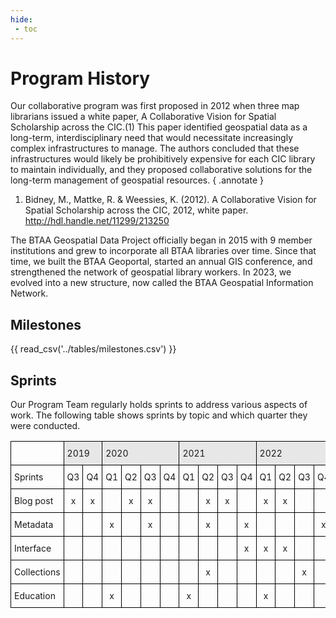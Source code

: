 ```yaml
---
hide:
 - toc
---
```


# Program History

Our collaborative program was first proposed in 2012 when three map librarians issued a white paper, A Collaborative Vision for Spatial Scholarship across the CIC.(1) This paper identified geospatial data as a long-term, interdisciplinary need that would necessitate increasingly complex infrastructures to manage. The authors concluded that these infrastructures would likely be prohibitively expensive for each CIC library to maintain individually, and they proposed collaborative solutions for the long-term management of geospatial resources.
{ .annotate }

1. Bidney, M., Mattke, R. & Weessies, K. (2012). A Collaborative Vision for Spatial Scholarship across the CIC, 2012, white paper. <http://hdl.handle.net/11299/213250>

The BTAA Geospatial Data Project officially began in 2015 with 9 member institutions and grew to incorporate all BTAA libraries over time. Since that time, we built the BTAA Geoportal, started an annual GIS conference, and strengthened the network of geospatial library workers. In 2023, we evolved into a new structure, now called the BTAA Geospatial Information Network.

## Milestones

{{ read_csv('../tables/milestones.csv') }}

## Sprints

Our Program Team regularly holds sprints to address various aspects of work. The following table shows sprints by topic and which quarter they were conducted.

<style type="text/css">
.tg  {border-collapse:collapse;border-spacing:0;}
.tg td{border-color:black;border-style:solid;border-width:1px;font-size:14px;
  overflow:hidden;padding:10px 5px;word-break:normal;}
.tg th{border-color:black;border-style:solid;border-width:1px;font-size:14px;
  font-weight:normal;overflow:hidden;padding:10px 5px;word-break:normal;}
.tg .tg-zttk{background-color:#e7e7e7;text-align:left;vertical-align:bottom}
.tg .tg-7zrl{text-align:left;vertical-align:bottom}
.tg .tg-8d8j{text-align:center;vertical-align:bottom}
.tg .tg-0lax{text-align:left;vertical-align:top}
@media screen and (max-width: 767px) {.tg {width: auto !important;}.tg col {width: auto !important;}.tg-wrap {overflow-x: auto;-webkit-overflow-scrolling: touch;}}</style>
<div class="tg-wrap"><table class="tg">
<thead>
  <tr>
    <th class="tg-7zrl"></th>
    <th class="tg-zttk" colspan="2"><span style="font-weight:normal">2019</span></th>
    <th class="tg-zttk" colspan="4"><span style="font-weight:normal">2020</span></th>
    <th class="tg-zttk" colspan="4"><span style="font-weight:normal">2021</span></th>
    <th class="tg-zttk" colspan="4"><span style="font-weight:normal">2022</span></th>
    <th class="tg-zttk" colspan="4"><span style="font-weight:normal">2023</span></th>
    <th class="tg-zttk" colspan="4"><span style="font-weight:normal">2024</span></th>
  </tr>
</thead>
<tbody>
  <tr>
    <td class="tg-7zrl"><span style="font-weight:normal">Sprints</span></td>
    <td class="tg-8d8j"><span style="font-weight:normal">Q3</span></td>
    <td class="tg-8d8j"><span style="font-weight:normal">Q4</span></td>
    <td class="tg-8d8j"><span style="font-weight:normal">Q1</span></td>
    <td class="tg-8d8j"><span style="font-weight:normal">Q2</span></td>
    <td class="tg-8d8j"><span style="font-weight:normal">Q3</span></td>
    <td class="tg-8d8j"><span style="font-weight:normal">Q4</span></td>
    <td class="tg-8d8j"><span style="font-weight:normal">Q1</span></td>
    <td class="tg-8d8j"><span style="font-weight:normal">Q2</span></td>
    <td class="tg-8d8j"><span style="font-weight:normal">Q3</span></td>
    <td class="tg-8d8j"><span style="font-weight:normal">Q4</span></td>
    <td class="tg-8d8j"><span style="font-weight:normal">Q1</span></td>
    <td class="tg-8d8j"><span style="font-weight:normal">Q2</span></td>
    <td class="tg-8d8j"><span style="font-weight:normal">Q3</span></td>
    <td class="tg-8d8j"><span style="font-weight:normal">Q4</span></td>
    <td class="tg-8d8j"><span style="font-weight:normal">Q1</span></td>
    <td class="tg-8d8j"><span style="font-weight:normal">Q2</span></td>
    <td class="tg-8d8j"><span style="font-weight:normal">Q3</span></td>
    <td class="tg-8d8j"><span style="font-weight:normal">Q4</span></td>
    <td class="tg-8d8j"><span style="font-weight:normal">Q1</span></td>
    <td class="tg-8d8j"><span style="font-weight:normal">Q2</span></td>
    <td class="tg-8d8j"><span style="font-weight:normal">Q3</span></td>
    <td class="tg-8d8j"><span style="font-weight:normal">Q4</span></td>
  </tr>
  <tr>
    <td class="tg-7zrl"><span style="font-weight:normal">Blog post</span></td>
    <td class="tg-8d8j"><span style="font-weight:normal">x</span></td>
    <td class="tg-8d8j"><span style="font-weight:normal">x</span></td>
    <td class="tg-7zrl"></td>
    <td class="tg-8d8j"><span style="font-weight:normal">x</span></td>
    <td class="tg-8d8j"><span style="font-weight:normal">x</span></td>
    <td class="tg-7zrl"></td>
    <td class="tg-7zrl"></td>
    <td class="tg-8d8j"><span style="font-weight:normal">x</span></td>
    <td class="tg-8d8j"><span style="font-weight:normal">x</span></td>
    <td class="tg-7zrl"></td>
    <td class="tg-8d8j"><span style="font-weight:normal">x</span></td>
    <td class="tg-8d8j"><span style="font-weight:normal">x</span></td>
    <td class="tg-7zrl"></td>
    <td class="tg-7zrl"></td>
    <td class="tg-7zrl"></td>
    <td class="tg-7zrl"></td>
    <td class="tg-7zrl"></td>
    <td class="tg-7zrl"></td>
    <td class="tg-7zrl"></td>
    <td class="tg-7zrl"></td>
    <td class="tg-7zrl"></td>
    <td class="tg-7zrl"></td>
  </tr>
  <tr>
    <td class="tg-7zrl"><span style="font-weight:normal">Metadata</span></td>
    <td class="tg-7zrl"></td>
    <td class="tg-7zrl"></td>
    <td class="tg-8d8j"><span style="font-weight:normal">x</span></td>
    <td class="tg-7zrl"></td>
    <td class="tg-8d8j"><span style="font-weight:normal">x</span></td>
    <td class="tg-7zrl"></td>
    <td class="tg-7zrl"></td>
    <td class="tg-8d8j"><span style="font-weight:normal">x</span></td>
    <td class="tg-7zrl"></td>
    <td class="tg-8d8j"><span style="font-weight:normal">x</span></td>
    <td class="tg-7zrl"></td>
    <td class="tg-7zrl"></td>
    <td class="tg-7zrl"></td>
    <td class="tg-8d8j"><span style="font-weight:normal">x</span></td>
    <td class="tg-7zrl"></td>
    <td class="tg-7zrl"><span style="font-weight:normal">x</span></td>
    <td class="tg-7zrl"></td>
    <td class="tg-7zrl"></td>
    <td class="tg-7zrl"><span style="font-weight:normal">x</span></td>
    <td class="tg-7zrl"></td>
    <td class="tg-7zrl"></td>
    <td class="tg-7zrl"></td>
  </tr>
  <tr>
    <td class="tg-7zrl"><span style="font-weight:normal">Interface</span></td>
    <td class="tg-7zrl"></td>
    <td class="tg-7zrl"></td>
    <td class="tg-7zrl"></td>
    <td class="tg-7zrl"></td>
    <td class="tg-7zrl"></td>
    <td class="tg-7zrl"></td>
    <td class="tg-7zrl"></td>
    <td class="tg-7zrl"></td>
    <td class="tg-7zrl"></td>
    <td class="tg-8d8j"><span style="font-weight:normal">x</span></td>
    <td class="tg-8d8j"><span style="font-weight:normal">x</span></td>
    <td class="tg-8d8j"><span style="font-weight:normal">x</span></td>
    <td class="tg-7zrl"></td>
    <td class="tg-7zrl"></td>
    <td class="tg-7zrl"></td>
    <td class="tg-7zrl"></td>
    <td class="tg-7zrl"></td>
    <td class="tg-7zrl"></td>
    <td class="tg-7zrl"></td>
    <td class="tg-7zrl"></td>
    <td class="tg-7zrl"></td>
    <td class="tg-7zrl"></td>
  </tr>
  <tr>
    <td class="tg-7zrl"><span style="font-weight:normal">Collections</span></td>
    <td class="tg-7zrl"></td>
    <td class="tg-7zrl"></td>
    <td class="tg-7zrl"></td>
    <td class="tg-7zrl"></td>
    <td class="tg-7zrl"></td>
    <td class="tg-7zrl"></td>
    <td class="tg-7zrl"></td>
    <td class="tg-8d8j"><span style="font-weight:normal">x</span></td>
    <td class="tg-7zrl"></td>
    <td class="tg-7zrl"></td>
    <td class="tg-7zrl"></td>
    <td class="tg-7zrl"></td>
    <td class="tg-8d8j"><span style="font-weight:normal">x</span></td>
    <td class="tg-7zrl"></td>
    <td class="tg-7zrl"></td>
    <td class="tg-7zrl"><span style="font-weight:normal">x</span></td>
    <td class="tg-7zrl"></td>
    <td class="tg-7zrl"></td>
    <td class="tg-7zrl"></td>
    <td class="tg-7zrl"></td>
    <td class="tg-7zrl"></td>
    <td class="tg-7zrl"></td>
  </tr>
  <tr>
    <td class="tg-7zrl"><span style="font-weight:normal">Education</span></td>
    <td class="tg-7zrl"></td>
    <td class="tg-7zrl"></td>
    <td class="tg-8d8j"><span style="font-weight:normal">x</span></td>
    <td class="tg-7zrl"></td>
    <td class="tg-7zrl"></td>
    <td class="tg-7zrl"></td>
    <td class="tg-8d8j"><span style="font-weight:normal">x</span></td>
    <td class="tg-7zrl"></td>
    <td class="tg-7zrl"></td>
    <td class="tg-7zrl"></td>
    <td class="tg-8d8j"><span style="font-weight:normal">x</span></td>
    <td class="tg-7zrl"></td>
    <td class="tg-7zrl"></td>
    <td class="tg-7zrl"></td>
    <td class="tg-7zrl"></td>
    <td class="tg-7zrl"></td>
    <td class="tg-7zrl"></td>
    <td class="tg-7zrl"></td>
    <td class="tg-7zrl"></td>
    <td class="tg-7zrl"></td>
    <td class="tg-0lax"></td>
    <td class="tg-0lax"></td>
  </tr>
</tbody>
</table></div>
